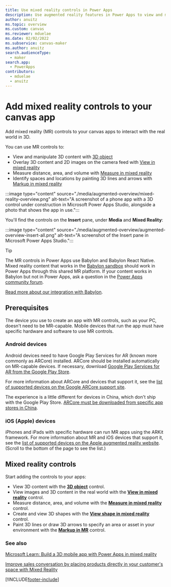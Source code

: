 ```yaml
---
title: Use mixed reality controls in Power Apps
description: Use augmented reality features in Power Apps to view and manipulate 3D models in the real world, take measurements, and create and view 3D shapes.
author: anuitz
ms.topic: overview
ms.custom: canvas
ms.reviewer: mduelae
ms.date: 02/02/2022
ms.subservice: canvas-maker
ms.author: anuitz
search.audienceType: 
  - maker
search.app: 
  - PowerApps
contributors:
  - mduelae
  - anuitz
---
```

# Add mixed reality controls to your canvas app

Add mixed reality (MR) controls to your canvas apps to interact with the real world in 3D.

You can use MR controls to:

- View and manipulate 3D content with [3D object](mixed-reality-component-view-3d.md)
- Overlay 3D content and 2D images on the camera feed with [View in mixed reality](mixed-reality-component-view-mr.md)
- Measure distance, area, and volume with [Measure in mixed reality](mixed-reality-component-measure-distance.md)
- Identify spaces and locations by painting 3D lines and arrows with [Markup in mixed reality](mixed-reality-component-view-shape.md)

:::image type="content" source="./media/augmented-overview/mixed-reality-overview.png" alt-text="A screenshot of a phone app with a 3D control under construction in Microsoft Power Apps Studio, alongside a photo that shows the app in use.":::

You'll find the controls on the **Insert** pane, under **Media** and **Mixed Reality**:

:::image type="content" source="./media/augmented-overview/augmented-overview-insert-all.png" alt-text="A screenshot of the Insert pane in Microsoft Power Apps Studio.":::
  
> [!TIP]
> The MR controls in Power Apps use Babylon and Babylon React Native. Mixed reality content that works in the [Babylon sandbox](https://sandbox.babylonjs.com/) should work in Power Apps through this shared MR platform. If your content works in Babylon but not in Power Apps, ask a question in the [Power Apps community forum](https://powerusers.microsoft.com/t5/Get-Help-with-Power-Apps/ct-p/PA_General).
>  
> [Read more about our integration with Babylon](https://babylonjs.medium.com/babylon-react-native-bringing-3d-and-xr-to-react-native-applications-7928b55acc85).

## Prerequisites

The device you use to create an app with MR controls, such as your PC, doesn't need to be MR-capable. Mobile devices that run the app must have specific hardware and software to use MR controls.

### Android devices

Android devices need to have Google Play Services for AR (known more commonly as ARCore) installed. ARCore should be installed automatically on MR-capable devices. If necessary, download [Google Play Services for AR from the Google Play Store](https://play.google.com/store/apps/details?id=com.google.ar.core).

For more information about ARCore and devices that support it, see the [list of supported devices on the Google ARCore support site](https://developers.google.com/ar/discover/supported-devices#android_play).

The experience is a little different for devices in China, which don't ship with the Google Play Store. [ARCore must be downloaded from specific app stores in China](https://developers.google.com/ar/discover/supported-devices#android_china).

### iOS (Apple) devices

iPhones and iPads with specific hardware can run MR apps using the ARKit framework. For more information about MR and iOS devices that support it, see the [list of supported devices on the Apple augmented reality website](https://www.apple.com/augmented-reality/). (Scroll to the bottom of the page to see the list.)

## Mixed reality controls

Start adding the controls to your apps:

- View 3D content with the **[3D object](mixed-reality-component-view-3d.md)** control.
- View images and 3D content in the real world with the **[View in mixed reality](mixed-reality-component-view-mr.md)** control.
- Measure distance, area, and volume with the **[Measure in mixed reality](mixed-reality-component-measure-distance.md)** control.
- Create and view 3D shapes with the **[View shape in mixed reality](mixed-reality-component-view-shape.md)** control.
- Paint 3D lines or draw 3D arrows to specify an area or asset in your environment with the **[Markup in MR](markup-in-mixed-reality.md)** control.

### See also

[Microsoft Learn: Build a 3D mobile app with Power Apps in mixed reality](/learn/modules/power-apps-tutorial/)

[Improve sales conversation by placing products directly in your customer's space with Mixed Reality](https://powerapps.microsoft.com/blog/improving-sales-conversion-by-placing-products-directly-in-your-customers-space-with-mixed-reality/)

[!INCLUDE[footer-include](../../includes/footer-banner.md)]

